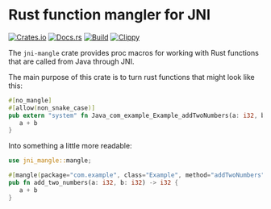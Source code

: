 # Rust function mangler for JNI
[![Crates.io](https://img.shields.io/crates/v/jni-mangle)](https://crates.io/crates/jni-mangle)
[![Docs.rs](https://docs.rs/jni-mangle/badge.svg)](https://docs.rs/jni-mangle)
[![Build](https://github.com/Ewpratten/jni-mangle/actions/workflows/build.yml/badge.svg)](https://github.com/Ewpratten/jni-mangle/actions/workflows/build.yml)
[![Clippy](https://github.com/Ewpratten/jni-mangle/actions/workflows/clippy.yml/badge.svg)](https://github.com/Ewpratten/jni-mangle/actions/workflows/clippy.yml)

The `jni-mangle` crate provides proc macros for working with Rust functions that are called from Java through JNI.

The main purpose of this crate is to turn rust functions that might look like this:

```rust
#[no_mangle]
#[allow(non_snake_case)]
pub extern "system" fn Java_com_example_Example_addTwoNumbers(a: i32, b: i32) -> i32 {
   a + b    
}
```

Into something a little more readable:

```rust
use jni_mangle::mangle;

#[mangle(package="com.example", class="Example", method="addTwoNumbers")]
pub fn add_two_numbers(a: i32, b: i32) -> i32 {
   a + b    
}
```
